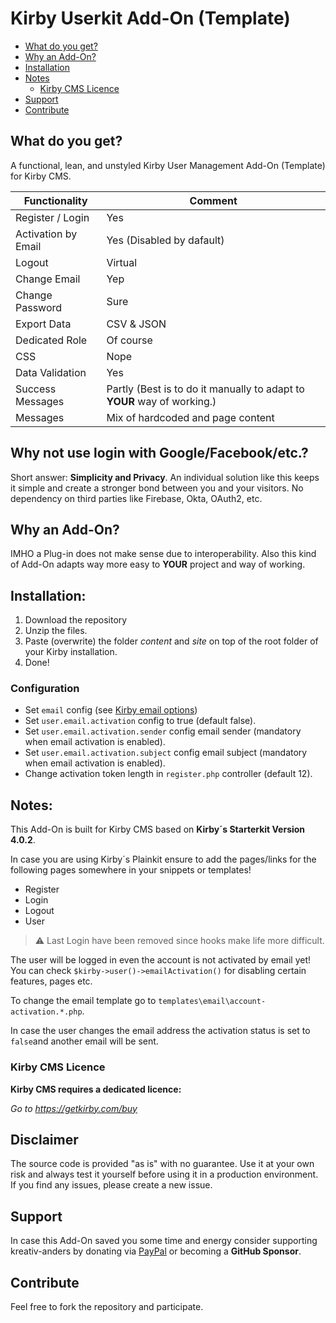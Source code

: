 # Kirby Userkit Add-On (Template)

* [What do you get?](#what-do-you-get)
* [Why an Add-On?](#why-an-add-on)
* [Installation](#installation)
* [Notes](#notes)
    * [Kirby CMS Licence](#kirby-cms-licence)
* [Support](#support)  
* [Contribute](#contribute)


## What do you get?
A functional, lean, and unstyled Kirby User Management Add-On (Template) for Kirby CMS.

**Functionality** | **Comment**
--------------------------- | --------------------------- 
Register / Login            | Yes
Activation by Email         | Yes (Disabled by dafault)
Logout                      | Virtual    
Change Email                | Yep
Change Password             | Sure
Export Data                 | CSV & JSON
Dedicated Role              | Of course
CSS                         | Nope
Data Validation             | Yes
Success Messages            | Partly (Best is to do it manually to adapt to **YOUR** way of working.)
Messages                    | Mix of hardcoded and page content

## Why not use login with Google/Facebook/etc.?
Short answer: **Simplicity and Privacy**. An individual solution like this keeps it simple and create a stronger bond between you and your visitors. No dependency on third parties like Firebase, Okta, OAuth2, etc.

## Why an Add-On?
IMHO a Plug-in does not make sense due to interoperability. Also this kind of Add-On adapts way more easy to **YOUR** project and way of working.

## Installation:
1. Download the repository 
2. Unzip the files.
3. Paste (overwrite) the folder *content* and *site* on top of the root folder of your Kirby installation.
4. Done!

### Configuration
- Set `email` config (see [Kirby email options](https://getkirby.com/docs/reference/system/options/email))
- Set `user.email.activation` config to true (default false).
- Set `user.email.activation.sender` config email sender (mandatory when email activation is enabled).
- Set `user.email.activation.subject` config email subject (mandatory when email activation is enabled).
- Change activation token length in `register.php` controller (default 12).

## Notes:
This Add-On is built for Kirby CMS based on **Kirby´s Starterkit Version 4.0.2**. 

In case you are using Kirby´s Plainkit ensure to add the pages/links for the following pages somewhere in your snippets or templates!

- Register 
- Login
- Logout
- User 

> :warning: Last Login have been removed since hooks make life more difficult.

The user will be logged in even the account is not activated by email yet! 
You can check `$kirby->user()->emailActivation()` for disabling certain features, pages etc.

To change the email template go to `templates\email\account-activation.*.php`.

In case the user changes the email address the activation status is set to `false`and another email will be sent.

### Kirby CMS Licence 
**Kirby CMS requires a dedicated licence:**

*Go to https://getkirby.com/buy*

## Disclaimer
The source code is provided "as is" with no guarantee. Use it at your own risk and always test it yourself before using it in a production environment. If you find any issues, please create a new issue.

## Support

In case this Add-On saved you some time and energy consider supporting kreativ-anders by donating via [PayPal](https://paypal.me/kreativanders) or becoming a **GitHub Sponsor**.

## Contribute

Feel free to fork the repository and participate.
